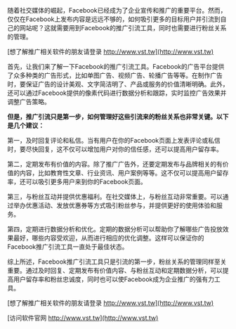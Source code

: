 随着社交媒体的崛起，Facebook已经成为了企业宣传和推广的重要平台。然而，仅仅在Facebook上发布内容是远远不够的，如何吸引更多的目标用户并引流到自己的网站呢？这就需要用到Facebook的推广引流工具，同时也需要进行粉丝关系的管理。

[想了解推广相关软件的朋友请登录 http://www.vst.tw](http://www.vst.tw)

首先，让我们来了解一下Facebook的推广引流工具。Facebook的广告平台提供了众多种类的广告形式，比如单图广告、视频广告、轮播广告等等。在制作广告时，要保证广告的设计美观、文字简洁明了、产品或服务的价值清晰明确。此外，还可以通过Facebook提供的像素代码进行数据分析和跟踪，实时监控广告效果并调整广告策略。

**但是，推广引流只是第一步，如何管理好这些引流来的粉丝关系也非常关键。以下是几个建议：**

第一，及时回复评论和私信。当有用户在你的Facebook页面上发表评论或私信时，要尽快回复，这不仅可以增加用户对你的信任感，还可以提高用户留存率。

第二，定期发布有价值的内容。除了推广广告外，还要定期发布与品牌相关的有价值的内容，比如教育性文章、行业资讯、用户案例等等。这不仅可以提高用户留存率，还可以吸引更多用户来到你的Facebook页面。

第三，与粉丝互动并提供优惠福利。在社交媒体上，与粉丝互动非常重要。可以通过举办优惠活动、发放优惠券等方式吸引粉丝参与，并提供更好的使用体验和服务。

第四，定期进行数据分析和优化。定期的数据分析可以帮助你了解哪些广告投放效果最好，哪些内容受欢迎，从而进行相应的优化调整。这样可以保证你的Facebook推广引流工具一直处于最佳状态。

综上所述，Facebook推广引流工具只是引流的第一步，粉丝关系的管理同样至关重要。通过及时回复、定期发布有价值内容、与粉丝互动和定期数据分析，可以提高用户留存率和粉丝忠诚度，同时也可以使Facebook成为企业推广的强有力工具。

[想了解推广相关软件的朋友请登录 http://www.vst.tw](http://www.vst.tw)


[访问软件官网 http://www.vst.tw](http://www.vst.tw)
